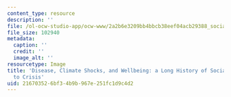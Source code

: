 ```yaml
---
content_type: resource
description: ''
file: /ol-ocw-studio-app/ocw-www/2a2b6e3209bb4bbcb38eef04acb29388_social-response-crisis.jpg
file_size: 102940
metadata:
  caption: ''
  credit: ''
  image_alt: ''
resourcetype: Image
title: 'Disease, Climate Shocks, and Wellbeing: a Long History of Social Response
  to Crisis'
uid: 21670352-6bf3-4b9b-967e-251fc1d9c4d2
---
```

